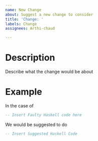 ```yaml
---
name: New Change
about: Suggest a new change to consider
title: 'Change: '
labels: Change
assignees: Arthi-chaud

---
```


# Description

Describe what the change would be about

# Example

In the case of
```haskell
-- Insert Faulty Haskell code here
```
We would be suggested to do
```haskell
-- Insert Suggested Haskell Code
```
